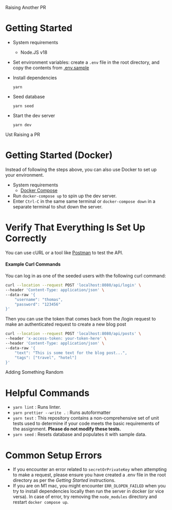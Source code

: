 
Raising Another PR
# Getting Started

- System requirements


  - Node.JS v18
- Set environment variables: create a `.env` file in the root directory, and copy the contents from [.env.sample](.env.sample)
- Install dependencies
  ```
  yarn
  ```
- Seed database
  ```
  yarn seed
  ```
- Start the dev server
  ```
  yarn dev
  ```

Ust Raising a PR

# Getting Started (Docker)

Instead of following the steps above, you can also use Docker to set up your environment.

- System requirements
  - [Docker Compose](https://docs.docker.com/compose/install/)
- Run `docker-compose up` to spin up the dev server.
- Enter `Ctrl-C` in the same same terminal or `docker-compose down` in a separate terminal to shut down the server.

# Verify That Everything Is Set Up Correctly

You can use cURL or a tool like [Postman](https://www.postman.com/) to test the API.

#### Example Curl Commands

You can log in as one of the seeded users with the following curl command:

```bash
curl --location --request POST 'localhost:8080/api/login' \
--header 'Content-Type: application/json' \
--data-raw '{
    "username": "thomas",
    "password": "123456"
}'
```

Then you can use the token that comes back from the /login request to make an authenticated request to create a new blog post

```bash
curl --location --request POST 'localhost:8080/api/posts' \
--header 'x-access-token: your-token-here' \
--header 'Content-Type: application/json' \
--data-raw '{
    "text": "This is some text for the blog post...",
    "tags": ["travel", "hotel"]
}'
```
Adding Something Random
# Helpful Commands

- `yarn lint` : Runs linter.
- `yarn prettier --write .` : Runs autoformatter
- `yarn test` : This repository contains a non-comprehensive set of unit tests used to determine if your code meets the basic requirements of the assignment. **Please do not modify these tests.**
- `yarn seed` : Resets database and populates it with sample data.

# Common Setup Errors

- If you encounter an error related to `secretOrPrivateKey` when attempting to make a request, please ensure you have created a .env file in the root directory as per the _Getting Started_ instructions.
- If you are on M1 mac, you might encounter `ERR_DLOPEN_FAILED` when you try to install dependencies locally then run the server in docker (or vice versa). In case of error, try removing the `node_modules` directory and restart `docker compose up`.
